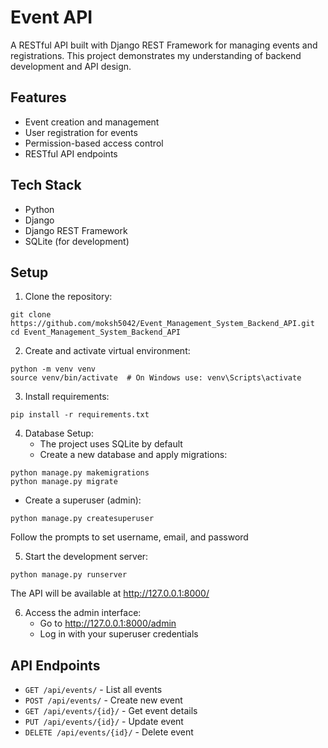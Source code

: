 # Event API

A RESTful API built with Django REST Framework for managing events and registrations. This project demonstrates my understanding of backend development and API design.

## Features

- Event creation and management
- User registration for events
- Permission-based access control
- RESTful API endpoints

## Tech Stack

- Python
- Django
- Django REST Framework
- SQLite (for development)

## Setup

1. Clone the repository:
```
git clone https://github.com/moksh5042/Event_Management_System_Backend_API.git
cd Event_Management_System_Backend_API
```

2. Create and activate virtual environment:
```
python -m venv venv
source venv/bin/activate  # On Windows use: venv\Scripts\activate
```

3. Install requirements:
```
pip install -r requirements.txt
```

4. Database Setup:
   - The project uses SQLite by default
   - Create a new database and apply migrations:
```
python manage.py makemigrations
python manage.py migrate
```
   - Create a superuser (admin):
```
python manage.py createsuperuser
```
   Follow the prompts to set username, email, and password

5. Start the development server:
```
python manage.py runserver
```
   The API will be available at http://127.0.0.1:8000/

6. Access the admin interface:
   - Go to http://127.0.0.1:8000/admin
   - Log in with your superuser credentials

## API Endpoints

- `GET /api/events/` - List all events
- `POST /api/events/` - Create new event
- `GET /api/events/{id}/` - Get event details
- `PUT /api/events/{id}/` - Update event
- `DELETE /api/events/{id}/` - Delete event
